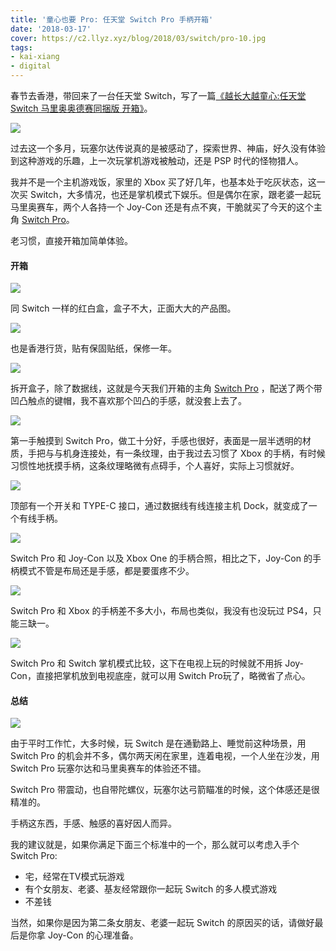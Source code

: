 ```yaml
---
title: '童心也要 Pro: 任天堂 Switch Pro 手柄开箱'
date: '2018-03-17'
cover: https://c2.llyz.xyz/blog/2018/03/switch/pro-10.jpg
tags:
- kai-xiang
- digital
---
```



春节去香港，带回来了一台任天堂 Switch，写了一篇[《越长大越童心:任天堂 Switch 马里奥奥德赛同捆版 开箱》](https://luolei.org/nintendo-switch-unboxing/)。

![](https://c2.llyz.xyz/blog/2018/03/switch/game.jpg)

过去这一个多月，玩塞尔达传说真的是被感动了，探索世界、神庙，好久没有体验到这种游戏的乐趣，上一次玩掌机游戏被触动，还是 PSP 时代的怪物猎人。

我并不是一个主机游戏饭，家里的 Xbox 买了好几年，也基本处于吃灰状态，这一次买 Switch，大多情况，也还是掌机模式下娱乐。但是偶尔在家，跟老婆一起玩马里奥赛车，两个人各持一个 Joy-Con 还是有点不爽，干脆就买了今天的这个主角 [Switch Pro](https://zuoluo.tv/switch-pro)。

老习惯，直接开箱加简单体验。

#### 开箱

![](https://c2.llyz.xyz/blog/2018/03/switch/pro-1.jpg)

同 Switch 一样的红白盒，盒子不大，正面大大的产品图。

![](https://c2.llyz.xyz/blog/2018/03/switch/pro-2.jpg)

也是香港行货，贴有保固贴纸，保修一年。

![](https://c2.llyz.xyz/blog/2018/03/switch/pro-3.jpg)

拆开盒子，除了数据线，这就是今天我们开箱的主角 [Switch Pro](https://zuoluo.tv/switch-pro) ，配送了两个带凹凸触点的键帽，我不喜欢那个凹凸的手感，就没套上去了。

![](https://c2.llyz.xyz/blog/2018/03/switch/pro-4.jpg)

第一手触摸到 Switch Pro，做工十分好，手感也很好，表面是一层半透明的材质，手把与与机身连接处，有一条纹理，由于我过去习惯了 Xbox 的手柄，有时候习惯性地抚摸手柄，这条纹理略微有点碍手，个人喜好，实际上习惯就好。

![](https://c2.llyz.xyz/blog/2018/03/switch/pro-5.jpg)

顶部有一个开关和 TYPE-C 接口，通过数据线有线连接主机 Dock，就变成了一个有线手柄。

![](https://c2.llyz.xyz/blog/2018/03/switch/pro-7.jpg)

Switch Pro 和 Joy-Con 以及 Xbox One 的手柄合照，相比之下，Joy-Con 的手柄模式不管是布局还是手感，都是要蛋疼不少。

![](https://c2.llyz.xyz/blog/2018/03/switch/pro-8.jpg)

Switch Pro 和 Xbox 的手柄差不多大小，布局也类似，我没有也没玩过 PS4，只能三缺一。

![](https://c2.llyz.xyz/blog/2018/03/switch/pro-6.jpg)

Switch Pro 和 Switch 掌机模式比较，这下在电视上玩的时候就不用拆 Joy-Con，直接把掌机放到电视底座，就可以用 Switch Pro玩了，略微省了点心。

#### 总结

![](https://c2.llyz.xyz/blog/2018/03/switch/pro-10.jpg)

由于平时工作忙，大多时候，玩 Switch 是在通勤路上、睡觉前这种场景，用 Switch Pro 的机会并不多，偶尔两天闲在家里，连着电视，一个人坐在沙发，用 Switch Pro 玩塞尔达和马里奥赛车的体验还不错。

Switch Pro 带震动，也自带陀螺仪，玩塞尔达弓箭瞄准的时候，这个体感还是很精准的。

手柄这东西，手感、触感的喜好因人而异。

我的建议就是，如果你满足下面三个标准中的一个，那么就可以考虑入手个 Switch Pro:

- 宅，经常在TV模式玩游戏
- 有个女朋友、老婆、基友经常跟你一起玩 Switch 的多人模式游戏
- 不差钱

当然，如果你是因为第二条女朋友、老婆一起玩 Switch 的原因买的话，请做好最后是你拿 Joy-Con 的心理准备。
